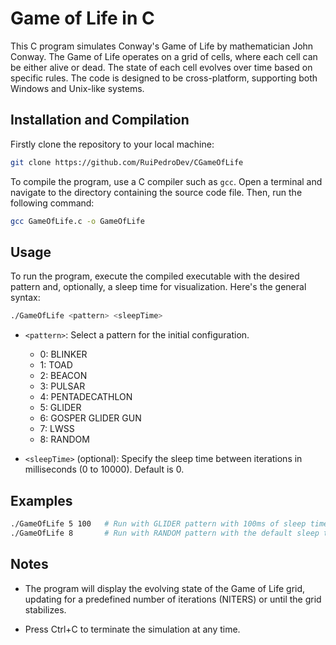 # Game of Life in C

This C program simulates Conway's Game of Life by mathematician John Conway. The Game of Life operates on a grid of cells, where each cell can be either alive or dead. The state of each cell evolves over time based on specific rules.
The code is designed to be cross-platform, supporting both Windows and Unix-like systems.

## Installation and Compilation

Firstly clone the repository to your local machine:

```bash
git clone https://github.com/RuiPedroDev/CGameOfLife
```

To compile the program, use a C compiler such as `gcc`. Open a terminal and navigate to the directory containing the source code file. Then, run the following command:

```bash
gcc GameOfLife.c -o GameOfLife
```

## Usage

To run the program, execute the compiled executable with the desired pattern and, optionally, a sleep time for visualization. Here's the general syntax:

```bash
./GameOfLife <pattern> <sleepTime>
```

- `<pattern>`: Select a pattern for the initial configuration.
  - 0: BLINKER
  - 1: TOAD
  - 2: BEACON
  - 3: PULSAR
  - 4: PENTADECATHLON
  - 5: GLIDER
  - 6: GOSPER GLIDER GUN
  - 7: LWSS
  - 8: RANDOM

- `<sleepTime>` (optional): Specify the sleep time between iterations in milliseconds (0 to 10000). Default is 0.

## Examples

```bash
./GameOfLife 5 100   # Run with GLIDER pattern with 100ms of sleep time between each iteration
./GameOfLife 8       # Run with RANDOM pattern with the default sleep time
```

## Notes

- The program will display the evolving state of the Game of Life grid, updating for a predefined number of iterations (NITERS) or until the grid stabilizes.

- Press Ctrl+C to terminate the simulation at any time.
